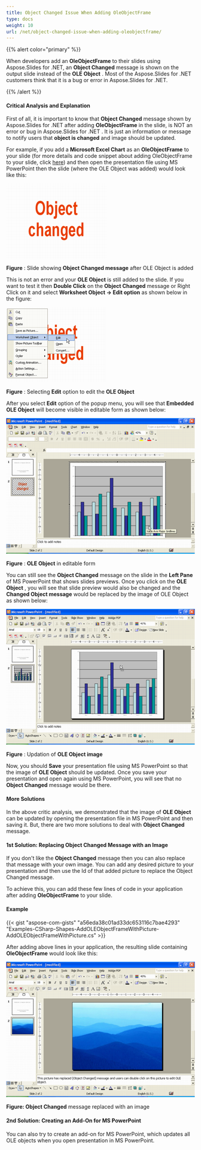 ```yaml
---
title: Object Changed Issue When Adding OleObjectFrame
type: docs
weight: 10
url: /net/object-changed-issue-when-adding-oleobjectframe/
---
```


{{% alert color="primary" %}} 

When developers add an **OleObjectFrame** to their slides using Aspose.Slides for .NET, an **Object Changed** message is shown on the output slide instead of the **OLE Object** . Most of the Aspose.Slides for .NET customers think that it is a bug or error in Aspose.Slides for .NET. 

{{% /alert %}} 
#### **Critical Analysis and Explanation**
First of all, it is important to know that **Object Changed** message shown by Aspose.Slides for .NET after adding **OleObjectFrame** in the slide, is NOT an error or bug in Aspose.Slides for .NET . It is just an information or message to notify users that **object is changed** and image should be updated. 

For example, if you add a **Microsoft Excel Chart** as an **OleObjectFrame** to your slide (for more details and code snippet about adding OleObjectFrame to your slide, click [here](/slides/net/shape-manipulations/#shapemanipulations-handlingoleobjectframe)) and then open the presentation file using MS PowerPoint then the slide (where the OLE Object was added) would look like this: 

![todo:image_alt_text](object-changed-issue-when-adding-oleobjectframe_1.png)

**Figure** : Slide showing **Object Changed message** after OLE Object is added 

This is not an error and your **OLE Object** is still added to the slide. If you want to test it then **Double Click** on the **Object Changed** message or Right Click on it and select **Worksheet Object -> Edit option** as shown below in the figure: 

![todo:image_alt_text](object-changed-issue-when-adding-oleobjectframe_2.png)

**Figure** : Selecting **Edit** option to edit the **OLE Object**

After you select **Edit** option of the popup menu, you will see that **Embedded OLE Object** will become visible in editable form as shown below:

![todo:image_alt_text](object-changed-issue-when-adding-oleobjectframe_3.png)

**Figure** : **OLE Object** in editable form 

You can still see the **Object Changed** message on the slide in the **Left Pane** of MS PowerPoint that shows slides previews. Once you click on the **OLE Object** , you will see that slide preview would also be changed and the **Changed Object message** would be replaced by the image of OLE Object as shown below: 

![todo:image_alt_text](object-changed-issue-when-adding-oleobjectframe_4.png)

**Figure** : Updation of **OLE Object image** 

Now, you should **Save** your presentation file using MS PowerPoint so that the image of **OLE Object** should be updated. Once you save your presentation and open again using MS PowerPoint, you will see that no **Object Changed** message would be there. 
#### **More Solutions**
In the above critic analysis, we demonstrated that the image of **OLE Object** can be updated by opening the presentation file in MS PowerPoint and then saving it. But, there are two more solutions to deal with **Object Changed** message. 
#### **1st Solution: Replacing Object Changed Message with an Image**
If you don't like the **Object Changed** message then you can also replace that message with your own image. You can add any desired picture to your presentation and then use the Id of that added picture to replace the Object Changed message. 

To achieve this, you can add these few lines of code in your application after adding **OleObjectFrame** to your slide. 
#### **Example**


{{< gist "aspose-com-gists" "a56eda38c01ad33dc653116c7bae4293" "Examples-CSharp-Shapes-AddOLEObjectFrameWithPicture-AddOLEObjectFrameWithPicture.cs" >}}





After adding above lines in your application, the resulting slide containing **OleObjectFrame** would look like this: 

![todo:image_alt_text](object-changed-issue-when-adding-oleobjectframe_5.png)

**Figure: Object Changed** message replaced with an image 
#### **2nd Solution: Creating an Add-On for MS PowerPoint**
You can also try to create an add-on for MS PowerPoint, which updates all OLE objects when you open presentation in MS PowerPoint. 
